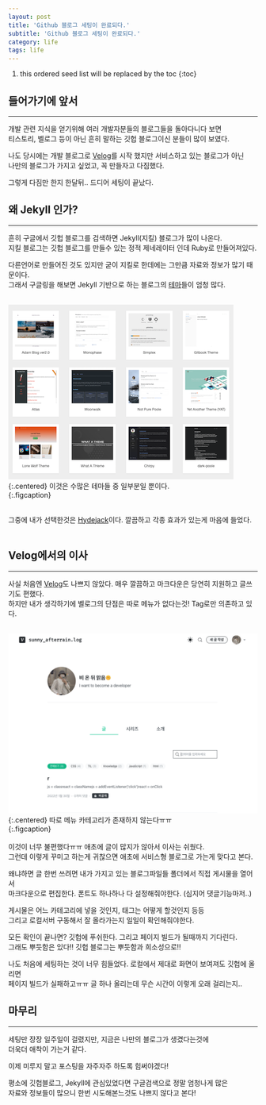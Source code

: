 ```yaml
---
layout: post
title: 'Github 블로그 세팅이 완료되다.'
subtitle: 'Github 블로그 세팅이 완료되다.'
category: life
tags: life
---
```

[테마]:(http://jekyllthemes.org/)
[velog]: (https://velog.io/)
[hydejack]: (https://hydejack.com/)

1. this ordered seed list will be replaced by the toc 
{:toc}

## 들어가기에 앞서
---
개발 관련 지식을 얻기위해 여러 개발자분들의 블로그들을 돌아다니다 보면  
티스토리, 벨로그 등이 아닌 흔히 말하는 깃헙 블로그이신 분들이 많이 보였다.

나도 당시에는 개발 블로그로 [Velog]를 시작 했지만 서비스하고 있는 블로그가 아닌  
나만의 블로그가 가지고 싶었고, 꼭 만들자고 다짐했다.

그렇게 다짐만 한지 한달뒤.. 드디어 세팅이 끝났다.
<br>

## 왜 Jekyll 인가?
---
흔히 구글에서 깃헙 블로그를 검색하면 Jekyll(지킬) 블로그가 많이 나온다.  
지킬 블로그는 깃헙 블로그를 만들수 있는 정적 제네레이터 인데 Ruby로 만들어져있다.

다른언어로 만들어진 것도 있지만 굳이 지킬로 한데에는 그만큼 자료와 정보가 많기 때문이다.  
그래서 구글링을 해보면 Jekyll 기반으로 하는 블로그의 [테마]들이 엄청 많다.  
<br>

![theme](/assets/img/2022-02-17-life/2022-02-17-theme.png){:.centered} 이것은 수많은 테마들 중 일부분일 뿐이다.  
{:.figcaption}  
<br>


그중에 내가 선택한것은 [Hydejack]이다. 깔끔하고 각종 효과가 있는게 마음에 들었다.  
<br>

## Velog에서의 이사
---
사실 처음엔 [Velog]도 나쁘지 않았다. 매우 깔끔하고 마크다운은 당연히 지원하고 글쓰기도 편했다.  
하지만 내가 생각하기에 벨로그의 단점은 따로 메뉴가 없다는것! Tag로만 의존하고 있다.  
<br>

![velog](/assets/img/2022-02-17-life/2022-02-17-velog.png){:.centered} 따로 메뉴 카테고리가 존재하지 않는다ㅠㅠ  
{:.figcaption}  
<br>
이것이 너무 불편했다ㅠㅠ 애초에 글이 많지가 않아서 이사는 쉬웠다.  
그런데 이렇게 꾸미고 하는게 귀찮으면 애초에 서비스형 블로그로 가는게 맞다고 본다.

왜냐하면 글 한번 쓰려면 내가 가지고 있는 블로그파일들 폴더에서 직접 게시물을 열어서  
마크다운으로 편집한다. 폰트도 하나하나 다 설정해줘야한다. (심지어 댓글기능마저..)

게시물은 어느 카테고리에 넣을 것인지, 태그는 어떻게 할것인지 등등  
그리고 로컬서버 구동해서 잘 올라가는지 일일이 확인해줘야한다.

모든 확인이 끝나면? 깃헙에 푸쉬한다. 그리고 페이지 빌드가 될때까지 기다린다.  
그래도 뿌듯함은 있다!! 깃헙 블로그는 뿌듯함과 희소성으로!!

나도 처음에 세팅하는 것이 너무 힘들었다. 로컬에서 제대로 화면이 보여져도 깃헙에 올리면  
페이지 빌드가 실패하고ㅠㅠ 글 하나 올리는데 무슨 시간이 이렇게 오래 걸리는지..

## 마무리
---
세팅만 장장 일주일이 걸렸지만, 지금은 나만의 블로그가 생겼다는것에  
더욱더 애착이 가는거 같다.  

이제 미루지 말고 포스팅을 자주자주 하도록 힘써야겠다!  

평소에 깃헙블로그, Jekyll에 관심있었다면 구글검색으로 정말 엄청나게 많은  
자료와 정보들이 많으니 한번 시도해본느것도 나쁘지 않다고 본다!
